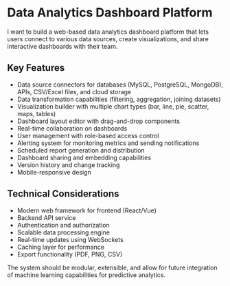 # Data Analytics Dashboard Platform

I want to build a web-based data analytics dashboard platform that lets users connect to various data sources, create visualizations, and share interactive dashboards with their team.

## Key Features

- Data source connectors for databases (MySQL, PostgreSQL, MongoDB), APIs, CSV/Excel files, and cloud storage
- Data transformation capabilities (filtering, aggregation, joining datasets)
- Visualization builder with multiple chart types (bar, line, pie, scatter, maps, tables)
- Dashboard layout editor with drag-and-drop components
- Real-time collaboration on dashboards
- User management with role-based access control
- Alerting system for monitoring metrics and sending notifications
- Scheduled report generation and distribution
- Dashboard sharing and embedding capabilities
- Version history and change tracking
- Mobile-responsive design

## Technical Considerations

- Modern web framework for frontend (React/Vue)
- Backend API service
- Authentication and authorization
- Scalable data processing engine
- Real-time updates using WebSockets
- Caching layer for performance
- Export functionality (PDF, PNG, CSV)

The system should be modular, extensible, and allow for future integration of machine learning capabilities for predictive analytics.
